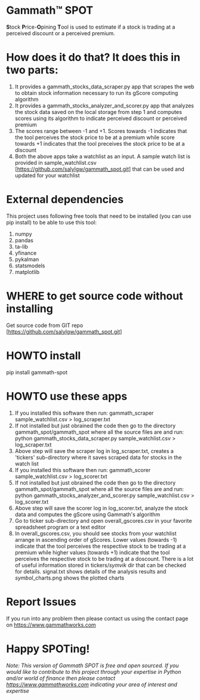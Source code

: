 # Gammath™ SPOT
**S**tock **P**rice-**O**pining **T**ool is used to estimate if a stock is trading at a perceived discount or a perceived premium.

# How does it do that? It does this in two parts:
1. It provides a gammath_stocks_data_scraper.py app that scrapes the web to obtain stock information necessary to run its gScore computing algorithm
2. It provides a gammath_stocks_analyzer_and_scorer.py app that analyzes the stock data saved on the local storage from step 1 and computes scores using its algorithm to indicate perceived discount or perceived premium
3. The scores range between -1 and +1. Scores towards -1 indicates that the tool perceives the stock price to be at a premium while score towards +1 indicates that the tool preceives the stock price to be at a discount
4. Both the above apps take a watchlist as an input. A sample watch list is provided in sample_watchlist.csv [https://github.com/salylgw/gammath_spot.git] that can be used and updated for your watchlist

# External dependencies
This project uses following free tools that need to be installed (you can use pip install) to be able to use this tool:

1. numpy
2. pandas
3. ta-lib
4. yfinance
5. pykalman
6. statsmodels
7. matplotlib


# WHERE to get source code without installing
Get source code from GIT repo [https://github.com/salylgw/gammath_spot.git]

# HOWTO install
pip install gammath-spot


# HOWTO use these apps
1. If you installed this software then run: gammath_scraper sample_watchlist.csv > log_scraper.txt
2. If not installed but just obrained the code then go to the directory gammath_spot/gammath_spot where all the source files are and run: python gammath_stocks_data_scraper.py sample_watchlist.csv > log_scraper.txt
3. Above step will save the scraper log in log_scraper.txt, creates a 'tickers' sub-directory where it saves scraped data for stocks in the watch list
4. If you installed this software then run: gammath_scorer sample_watchlist.csv > log_scorer.txt
5. If not installed but just obrained the code then go to the directory gammath_spot/gammath_spot where all the source files are and run: python gammath_stocks_analyzer_and_scorer.py sample_watchlist.csv > log_scorer.txt
6. Above step will save the scorer log in log_scorer.txt, analyze the stock data and computes the gScore using Gammath's algorithm
7. Go to ticker sub-directory and open overall_gscores.csv in your favorite spreadsheet program or a text editor
8. In overall_gscores.csv, you should see stocks from your watchlist arrange in ascending order of gScores. Lower values (towards -1) indicate that the tool perceives the respective stock to be trading at a premium while higher values (towards +1) indicate that the tool perceives the respective stock to be trading at a doscount. There is a lot of useful information stored in tickers/*symvik* dir that can be checked for details. signal.txt shows details of the analysis results and *symbol*_charts.png shows the plotted charts
 
# Report Issues
If you run into any problem then please contact us using the contact page on https://www.gammathworks.com


# Happy SPOTing!
*Note: This version of Gammath SPOT is free and open sourced. If you would like to contribute to this project through your expertise in Python and/or world of finance then please contact https://www.gammathworks.com indicating your area of interest and expertise</u><u></u>*
